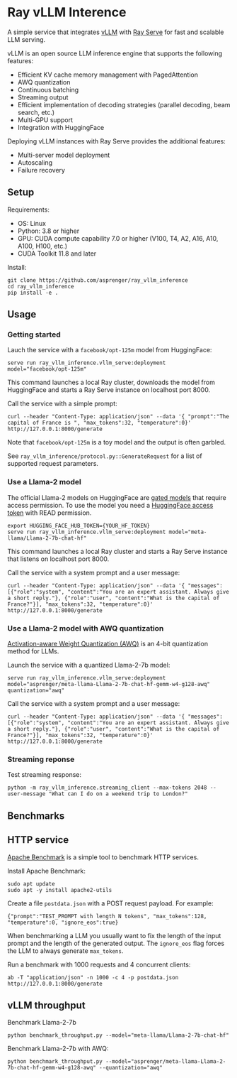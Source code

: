 # Ray vLLM Interence

A simple service that integrates [vLLM](https://github.com/vllm-project/vllm) with [Ray Serve](https://github.com/ray-project/ray) for fast and scalable LLM serving.

vLLM is an open source LLM inference engine that supports the following features:

  * Efficient KV cache memory management with PagedAttention
  * AWQ quantization
  * Continuous batching
  * Streaming output
  * Efficient implementation of decoding strategies (parallel decoding, beam search, etc.)
  * Multi-GPU support
  * Integration with HuggingFace

Deploying vLLM instances with Ray Serve provides the additional features:

  * Multi-server model deployment
  * Autoscaling
  * Failure recovery

## Setup

Requirements:

 * OS: Linux
 * Python: 3.8 or higher
 * GPU: CUDA compute capability 7.0 or higher (V100, T4, A2, A16, A10, A100, H100, etc.)
 * CUDA Toolkit 11.8 and later

 Install:

    git clone https://github.com/asprenger/ray_vllm_inference
    cd ray_vllm_inference
    pip install -e .

## Usage

### Getting started

Lauch the service with a `facebook/opt-125m` model from HuggingFace:

    serve run ray_vllm_inference.vllm_serve:deployment model="facebook/opt-125m"

This command launches a local Ray cluster, downloads the model from HuggingFace and starts a Ray Serve instance on localhost port 8000.

Call the service with a simple prompt:

    curl --header "Content-Type: application/json" --data '{ "prompt":"The capital of France is ", "max_tokens":32, "temperature":0}' http://127.0.0.1:8000/generate

Note that `facebook/opt-125m` is a toy model and the output is often garbled.

See `ray_vllm_inference/protocol.py::GenerateRequest` for a list of supported request parameters.

### Use a Llama-2 model

The official Llama-2 models on HuggingFace are [gated models](https://huggingface.co/docs/hub/models-gated) that require 
access permission. To use the model you need a [HuggingFace access token](https://huggingface.co/docs/hub/security-tokens) 
with READ permission.

    export HUGGING_FACE_HUB_TOKEN={YOUR_HF_TOKEN}
    serve run ray_vllm_inference.vllm_serve:deployment model="meta-llama/Llama-2-7b-chat-hf"

This command launches a local Ray cluster and starts a Ray Serve instance that listens on localhost port 8000.

Call the service with a system prompt and a user message:

    curl --header "Content-Type: application/json" --data '{ "messages":[{"role":"system", "content":"You are an expert assistant. Always give a short reply."}, {"role":"user", "content":"What is the capital of France?"}], "max_tokens":32, "temperature":0}' http://127.0.0.1:8000/generate

### Use a Llama-2 model with AWQ quantization

[Activation-aware Weight Quantization (AWQ)](https://github.com/mit-han-lab/llm-awq) is an 4-bit quantization method for LLMs.

Launch the service with a quantized Llama-2-7b model:

    serve run ray_vllm_inference.vllm_serve:deployment model="asprenger/meta-llama-Llama-2-7b-chat-hf-gemm-w4-g128-awq" quantization="awq"

Call the service with a system prompt and a user message:

    curl --header "Content-Type: application/json" --data '{ "messages":[{"role":"system", "content":"You are an expert assistant. Always give a short reply."}, {"role":"user", "content":"What is the capital of France?"}], "max_tokens":32, "temperature":0}' http://127.0.0.1:8000/generate

### Streaming reponse

Test streaming response:

    python -m ray_vllm_inference.streaming_client --max-tokens 2048 --user-message "What can I do on a weekend trip to London?"

## Benchmarks

## HTTP service

[Apache Benchmark](https://httpd.apache.org/docs/2.4/programs/ab.html) is a simple tool to benchmark HTTP services.

Install Apache Benchmark:

    sudo apt update
    sudo apt -y install apache2-utils

Create a file `postdata.json` with a POST request payload. For example:

    {"prompt":"TEST_PROMPT with length N tokens", "max_tokens":128, "temperature":0, "ignore_eos":true}

When benchmarking a LLM you usually want to fix the length of the input prompt and the length of the
generated output. The `ignore_eos` flag forces the LLM to always generate `max_tokens`. 

Run a benchmark with 1000 requests and 4 concurrent clients:

    ab -T "application/json" -n 1000 -c 4 -p postdata.json http://127.0.0.1:8000/generate

## vLLM throughput

Benchmark Llama-2-7b

    python benchmark_throughput.py --model="meta-llama/Llama-2-7b-chat-hf"

Benchmark Llama-2-7b with AWQ:

    python benchmark_throughput.py --model="asprenger/meta-llama-Llama-2-7b-chat-hf-gemm-w4-g128-awq" --quantization="awq" 
